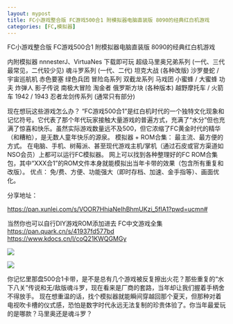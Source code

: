 ```yaml
---
layout: mypost
title: FC小游戏整合版 FC游戏500合1 附模拟器电脑直装版 8090的经典红白机游戏
categories: [FC,模拟器]
---
```



FC小游戏整合版 FC游戏500合1 附模拟器电脑直装版 8090的经典红白机游戏                                                               

内附模拟器 nnnesterJ、VirtuaNes 下载即可玩
超级马里奥兄弟系列 (一代、三代最常见，二代较少见)
魂斗罗系列 (一代、二代)
坦克大战 (各种改版)
沙罗曼蛇 / 宇宙巡航机
赤色要塞
绿色兵团
冒险岛系列
双截龙系列
马戏团
小蜜蜂 / 大蜜蜂
功夫
炸弹人
影子传说
南极大冒险
淘金者
俄罗斯方块 (各种版本)
越野摩托车 / 火箭车
1942 / 1943
忍者龙剑传系列 (通常只有部分)

现在想玩这些游戏怎么办？
“FC游戏500合1”是红白机时代的一个独特文化现象和记忆符号。它代表了那个年代玩家接触大量游戏的普遍方式，充满了“水分”但也充满了惊喜和快乐。虽然实际游戏数量远不及500，但它浓缩了FC黄金时代的精华（和糟粕），是无数人童年快乐的源泉。
模拟器 + ROM合集：
最主流、最方便的方式。 在电脑、手机、树莓派、甚至现代游戏主机/掌机（通过石皮或官方渠道如NSO会员）上都可以运行FC模拟器。
网上可以找到各种整理好的FC ROM合集包，其中“XXX合1”的ROM文件本身就能模拟出当年卡带的效果（包含所有重复和改版）。
优点： 免/费、方便、功能强大（即时存档、加速、金手指等）、画面优化。

分享地址：

https://pan.xunlei.com/s/VOOR7HhiaNeIhBhmUKzi_5flA1?pwd=ucmn#

当然你也可以自行DIY游戏ROM添加进去
FC中文游戏全集
https://pan.quark.cn/s/41937fd577bd
https://www.kdocs.cn/l/coQ21KWQGMGy

![](https://pic1.imgdb.cn/item/6807328d58cb8da5c8beb3db.png)

![](https://pic1.imgdb.cn/item/6807328d58cb8da5c8beb3dc.png)



你记忆里那盘500合1卡带，是不是总有几个游戏被反复擦出火花？那些重复的“水下八关”传说和无/敌版魂斗罗，现在看来是厂商的套路，当年却让我们握着手柄舍不得放手。 现在想重温的话，找个模拟器就能瞬间穿越回那个夏天，但那种对着电视吹卡槽的仪式感，恐怕是数字时代永远无法复制的珍贵体验了。你当年最爱玩的是哪款？马里奥还是魂斗罗？
